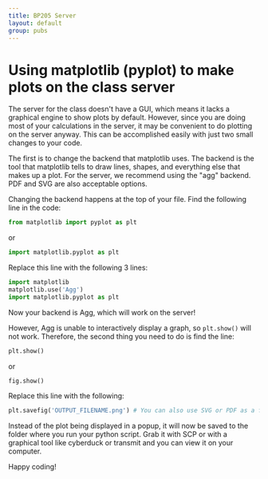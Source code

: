 ```yaml
---
title: BP205 Server
layout: default
group: pubs
---
```


# Using matplotlib (pyplot) to make plots on the class server

The server for the class doesn't have a GUI, which means it lacks a graphical
engine to show plots by default. However, since you are doing most of your
calculations in the server, it may be convenient to do plotting on the server
anyway. This can be accomplished easily with just two small changes to your
code.

The first is to change the backend that matplotlib uses. The backend is the
tool that matplotlib tells to draw lines, shapes, and everything else that makes
up a plot. For the server, we recommend using the "agg" backend. PDF and SVG are
also acceptable options.  

Changing the backend happens at the top of your file. Find the following line in the code:

```python
from matplotlib import pyplot as plt
```

or

```python
import matplotlib.pyplot as plt
```

Replace this line with the following 3 lines:

```python
import matplotlib
matplotlib.use('Agg')
import matplotlib.pyplot as plt
```

Now your backend is Agg, which will work on the server!

However, Agg is unable to interactively display a graph, so `plt.show()`
will not work. Therefore, the second thing you need to do is find the line:

```python
plt.show()
```
or

```python
fig.show()
```

Replace this line with the following:

```python
plt.savefig('OUTPUT_FILENAME.png') # You can also use SVG or PDF as a file extension if you prefer vector graphics.
```

Instead of the plot being displayed in a popup, it will now be saved to the folder where you run your python script. Grab it with SCP or with a graphical tool like cyberduck or transmit and you can view it on your computer.

Happy coding!

